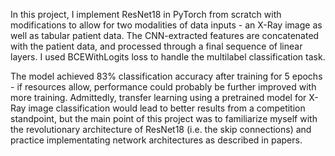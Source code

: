 In this project, I implement ResNet18 in PyTorch from scratch with modifications to allow for two modalities of data inputs - an X-Ray image as well as tabular patient data. The CNN-extracted features are concatenated with the patient data, and processed through a final sequence of linear layers. I used BCEWithLogits loss to handle the multilabel classification task.

The model achieved 83% classification accuracy after training for 5 epochs - if resources allow, performance could probably be further improved with more training. Admittedly, transfer learning using a pretrained model for X-Ray image classification would lead to better results from a competition standpoint, but the main point of this project was to familiarize myself with the revolutionary architecture of ResNet18 (i.e. the skip connections) and practice implementating network architectures as described in papers.

